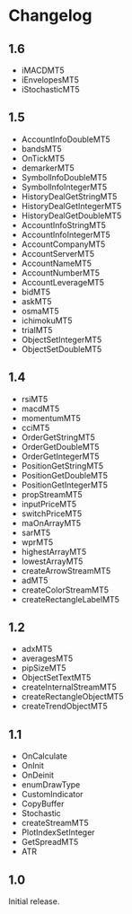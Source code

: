 # Changelog

## 1.6

* iMACDMT5
* iEnvelopesMT5
* iStochasticMT5

## 1.5

* AccountInfoDoubleMT5
* bandsMT5
* OnTickMT5
* demarkerMT5
* SymbolInfoDoubleMT5
* SymbolInfoIntegerMT5
* HistoryDealGetStringMT5
* HistoryDealGetIntegerMT5
* HistoryDealGetDoubleMT5
* AccountInfoStringMT5
* AccountInfoIntegerMT5
* AccountCompanyMT5
* AccountServerMT5
* AccountNameMT5
* AccountNumberMT5
* AccountLeverageMT5
* bidMT5
* askMT5
* osmaMT5
* ichimokuMT5
* trialMT5
* ObjectSetIntegerMT5
* ObjectSetDoubleMT5

## 1.4

* rsiMT5
* macdMT5
* momentumMT5
* cciMT5
* OrderGetStringMT5
* OrderGetDoubleMT5
* OrderGetIntegerMT5
* PositionGetStringMT5
* PositionGetDoubleMT5
* PositionGetIntegerMT5
* propStreamMT5
* inputPriceMT5
* switchPriceMT5
* maOnArrayMT5
* sarMT5
* wprMT5
* highestArrayMT5
* lowestArrayMT5
* createArrowStreamMT5
* adMT5
* createColorStreamMT5
* createRectangleLabelMT5

## 1.2

* adxMT5
* averagesMT5
* pipSizeMT5
* ObjectSetTextMT5
* createInternalStreamMT5
* createRectangleObjectMT5
* createTrendObjectMT5

## 1.1

* OnCalculate
* OnInit
* OnDeinit
* enumDrawType
* CustomIndicator
* CopyBuffer
* Stochastic
* createStreamMT5
* PlotIndexSetInteger
* GetSpreadMT5
* ATR

## 1.0

Initial release.